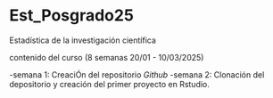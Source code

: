 # Est_Posgrado25
Estadística de la investigación científica

contenido del curso (8 semanas 20/01 - 10/03/2025)

-semana 1: CreaciÓn del repositorio *Github*
-semana 2: Clonación del depositorio y creación del primer proyecto en Rstudio.
